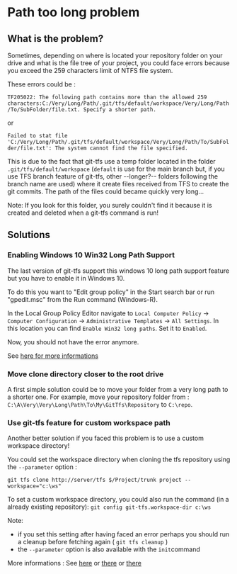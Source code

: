 # Path too long problem

## What is the problem?
Sometimes, depending on where is located your repository folder on your drive and what is the file tree of your project,
you could face errors because you exceed the 259 characters limit of NTFS file system.

These errors could be :

`TF205022: The following path contains more than the allowed 259 characters:C:/Very/Long/Path/.git/tfs/default/workspace/Very/Long/Path/To/SubFolder/file.txt. Specify a shorter path.`

or

`Failed to stat file 'C:/Very/Long/Path/.git/tfs/default/workspace/Very/Long/Path/To/SubFolder/file.txt': The system cannot find the file specified.`

This is due to the fact that git-tfs use a temp folder located in the folder `.git/tfs/default/workspace` (`default` is use for the main branch but, if you use TFS branch feature of git-tfs, other --longer?-- folders following the branch name are used) where it create files received from TFS to create the git commits. The path of the files could became quickly very long... 

Note: If you look for this folder, you surely couldn't find it because it is created and deleted when a git-tfs command is run!

## Solutions

### Enabling Windows 10 Win32 Long Path Support

The last version of git-tfs support this windows 10 long path support feature but you have to enable it in Windows 10.

To do this you want to "Edit group policy" in the Start search bar or run "gpedit.msc" from the Run command (Windows-R).

In the Local Group Policy Editor navigate to `Local Computer Policy` -> `Computer Configuration` -> `Administrative Templates` -> `All Settings`. In this location you can find `Enable Win32 long paths`. Set it to `Enabled`.

Now, you should not have the error anymore.

See [here for more informations](https://blogs.msdn.microsoft.com/jeremykuhne/2016/07/30/net-4-6-2-and-long-paths-on-windows-10/)

### Move clone directory closer to the root drive

A first simple solution could be to move your folder from a very long path to a shorter one.
For example, move your repository folder from :
`C:\A\Very\Very\Long\Path\To\My\GitTfs\Repository` to `C:\repo`.

### Use git-tfs feature for custom workspace path

Another better solution if you faced this problem is to use a custom workspace directory!

You could set the workspace directory when cloning the tfs repository using the `--parameter` option :

    git tfs clone http://server/tfs $/Project/trunk project --workspace="c:\ws"

To set a custom workspace directory, you could also run the command (in a already existing repository):
`git config git-tfs.workspace-dir c:\ws`

Note:
- if you set this setting after having faced an error perhaps you should run a cleanup before fetching again ( `git tfs cleanup` )
- the `--parameter` option is also available with the `init`command

More informations : See [here](https://github.com/git-tfs/git-tfs/issues/314) or [there](https://github.com/git-tfs/git-tfs/issues/430) or [there](https://github.com/git-tfs/git-tfs/pull/266)

